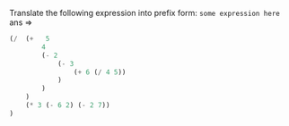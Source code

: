 Translate the following expression into prefix
form:
    `some expression here`
ans =>

```scm
(/  (+   5
        4
        (- 2
            (- 3
                (+ 6 (/ 4 5))
            )
        )
    )
    (* 3 (- 6 2) (- 2 7))
)
```
